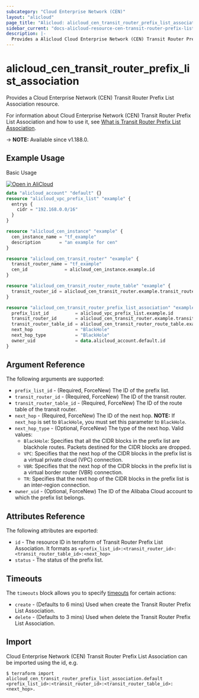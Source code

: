 ```yaml
---
subcategory: "Cloud Enterprise Network (CEN)"
layout: "alicloud"
page_title: "Alicloud: alicloud_cen_transit_router_prefix_list_association"
sidebar_current: "docs-alicloud-resource-cen-transit-router-prefix-list-association"
description: |-
  Provides a Alicloud Cloud Enterprise Network (CEN) Transit Router Prefix List Association resource.
---
```


# alicloud_cen_transit_router_prefix_list_association

Provides a Cloud Enterprise Network (CEN) Transit Router Prefix List Association resource.

For information about Cloud Enterprise Network (CEN) Transit Router Prefix List Association and how to use it, see [What is Transit Router Prefix List Association](https://www.alibabacloud.com/help/en/cloud-enterprise-network/latest/createtransitrouterprefixlistassociation).

-> **NOTE:** Available since v1.188.0.

## Example Usage

Basic Usage

<div style="display: block;margin-bottom: 40px;"><div class="oics-button" style="float: right;position: absolute;margin-bottom: 10px;">
  <a href="https://api.aliyun.com/terraform?resource=alicloud_cen_transit_router_prefix_list_association&exampleId=046c9f09-f0e6-09f2-44f2-140f46019d0854d29165&activeTab=example&spm=docs.r.cen_transit_router_prefix_list_association.0.046c9f09f0&intl_lang=EN_US" target="_blank">
    <img alt="Open in AliCloud" src="https://img.alicdn.com/imgextra/i1/O1CN01hjjqXv1uYUlY56FyX_!!6000000006049-55-tps-254-36.svg" style="max-height: 44px; max-width: 100%;">
  </a>
</div></div>

```terraform
data "alicloud_account" "default" {}
resource "alicloud_vpc_prefix_list" "example" {
  entrys {
    cidr = "192.168.0.0/16"
  }
}

resource "alicloud_cen_instance" "example" {
  cen_instance_name = "tf_example"
  description       = "an example for cen"
}

resource "alicloud_cen_transit_router" "example" {
  transit_router_name = "tf_example"
  cen_id              = alicloud_cen_instance.example.id
}

resource "alicloud_cen_transit_router_route_table" "example" {
  transit_router_id = alicloud_cen_transit_router.example.transit_router_id
}

resource "alicloud_cen_transit_router_prefix_list_association" "example" {
  prefix_list_id          = alicloud_vpc_prefix_list.example.id
  transit_router_id       = alicloud_cen_transit_router.example.transit_router_id
  transit_router_table_id = alicloud_cen_transit_router_route_table.example.transit_router_route_table_id
  next_hop                = "BlackHole"
  next_hop_type           = "BlackHole"
  owner_uid               = data.alicloud_account.default.id
}
```

## Argument Reference

The following arguments are supported:

* `prefix_list_id` - (Required, ForceNew) The ID of the prefix list.
* `transit_router_id` - (Required, ForceNew) The ID of the transit router.
* `transit_router_table_id` - (Required, ForceNew) The ID of the route table of the transit router.
* `next_hop` - (Required, ForceNew) The ID of the next hop. **NOTE:** If `next_hop` is set to `BlackHole`, you must set this parameter to `BlackHole`.
* `next_hop_type` - (Optional, ForceNew) The type of the next hop. Valid values:
  - `BlackHole`: Specifies that all the CIDR blocks in the prefix list are blackhole routes. Packets destined for the CIDR blocks are dropped.
  - `VPC`: Specifies that the next hop of the CIDR blocks in the prefix list is a virtual private cloud (VPC) connection.
  - `VBR`: Specifies that the next hop of the CIDR blocks in the prefix list is a virtual border router (VBR) connection.
  - `TR`: Specifies that the next hop of the CIDR blocks in the prefix list is an inter-region connection.
* `owner_uid` - (Optional, ForceNew) The ID of the Alibaba Cloud account to which the prefix list belongs.

## Attributes Reference

The following attributes are exported:

* `id` - The resource ID in terraform of Transit Router Prefix List Association. It formats as `<prefix_list_id>:<transit_router_id>:<transit_router_table_id>:<next_hop>`
* `status` - The status of the prefix list.

## Timeouts

The `timeouts` block allows you to specify [timeouts](https://developer.hashicorp.com/terraform/language/resources/syntax#operation-timeouts) for certain actions:

* `create` - (Defaults to 6 mins) Used when create the Transit Router Prefix List Association.
* `delete` - (Defaults to 3 mins) Used when delete the Transit Router Prefix List Association.

## Import

Cloud Enterprise Network (CEN) Transit Router Prefix List Association can be imported using the id, e.g.

```shell
$ terraform import alicloud_cen_transit_router_prefix_list_association.default <prefix_list_id>:<transit_router_id>:<transit_router_table_id>:<next_hop>.
```